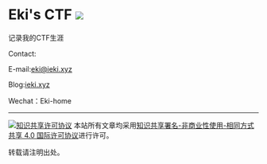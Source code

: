 # Eki's CTF ![](https://travis-ci.org/EkiXu/ctf-note.svg?branch=master)


记录我的CTF生涯

Contact:

E-mail:eki@ieki.xyz

Blog:[ieki.xyz](https://ieki.xyz/)

Wechat：Eki-home

------
[![知识共享许可协议](https://i.creativecommons.org/l/by-nc-sa/4.0/88x31.png)](https://i.creativecommons.org/l/by-nc-sa/4.0/88x31.png)
本站所有文章均采用[知识共享署名-非商业性使用-相同方式共享 4.0 国际许可协议](https://creativecommons.org/licenses/by-nc-sa/4.0/)进行许可。

转载请注明出处。